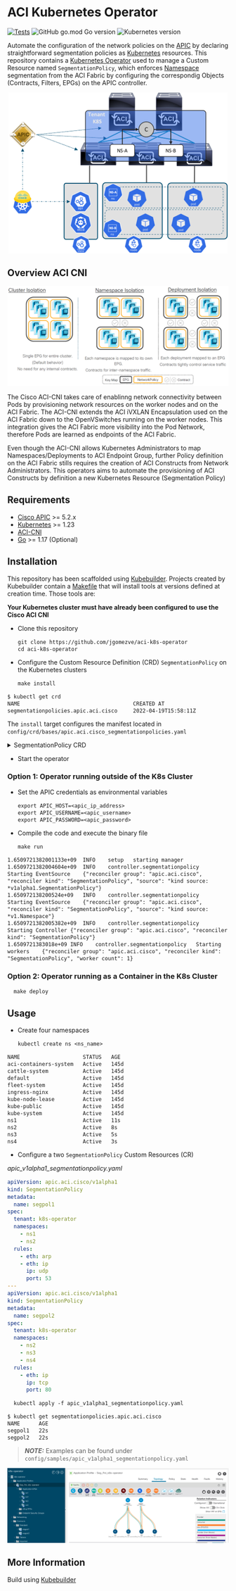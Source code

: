 # ACI Kubernetes Operator

[![Tests](https://github.com/jgomezve/aci-k8s-operator/actions/workflows/test.yaml/badge.svg)](https://github.com/jgomezve/aci-k8s-operator/actions/workflows/test.yaml)
![GitHub go.mod Go version](https://img.shields.io/github/go-mod/go-version/jgomezve/aci-k8s-operator)
![Kubernetes version](https://img.shields.io/badge/kubernetes-1.23%2B-blue)

Automate the configuration of the network policies on the [APIC](https://www.cisco.com/c/en/us/products/cloud-systems-management/application-policy-infrastructure-controller-apic/index.html) by declaring straightforward segmentation policies as [Kubernetes](https://kubernetes.io/) resources. This repository contains a [Kubernetes Operator](https://kubernetes.io/docs/concepts/extend-kubernetes/operator/) used to manage  a Custom Resource named `SegmentationPolicy`, which enforces [Namespace](https://kubernetes.io/docs/concepts/overview/working-with-objects/namespaces/) segmentation from the ACI Fabric by configuring the correspondig Objects (Contracts, Filters, EPGs) on the APIC controller.

<p align="center">
<img src="docs/images/aci-k8s-operator.png"  border="0" width="500">
<br/>

## Overview ACI CNI

![add-app](docs/images/isolation_types.png "ACI CNI Mappings")

The Cisco ACI-CNI takes care of enablinng network connectivity between Pods by provisioning network resources on the worker nodes and on the ACI Fabric. The ACI-CNI extends the ACI iVXLAN Encapsulation used on the ACI Fabric down to the OpenVSwitches running on the worker nodes. This integration gives the ACI Fabric more visibility into the Pod Network, therefore Pods are learned as endpoints of the ACI Fabric.


Even though the ACI-CNI allows Kubernetes Administrators to map Namespaces/Deployments to ACI Endpoint Group, further Policy definition on the ACI Fabric stills requires the creation of ACI Constructs from Network Administrators. This operators aims to automate the provisioning of ACI Constructs by definition a new Kubernetes Resource (Segmentation Policy)

 ## Requirements

* [Cisco APIC](https://www.cisco.com/c/en/us/solutions/data-center-virtualization/application-centric-infrastructure/index.html) >= 5.2.x 
* [Kubernetes](https://kubernetes.io/) >= 1.23
* [ACI-CNI](https://www.cisco.com/c/en/us/td/docs/switches/datacenter/aci/apic/sw/kb/b_Kubernetes_Integration_with_ACI.html)
* [Go](https://golang.org/doc/install) >= 1.17 (Optional)



## Installation

This repository has been scaffolded using [Kubebuilder](https://book.kubebuilder.io/introduction.html). Projects created by Kubebuilder contain a [Makefile](https://www.gnu.org/software/make/) that will install tools at versions defined at creation time. Those tools are: 

**Your Kubernetes cluster must have already been configured to use the Cisco ACI CNI**

* Clone this repository

      git clone https://github.com/jgomezve/aci-k8s-operator
      cd aci-k8s-operator

* Configure the Custom Resource Definition (CRD)  `SegmentationPolicy` on the Kubernetes clusters

      make install

```
$ kubectl get crd
NAME                                    CREATED AT
segmentationpolicies.apic.aci.cisco     2022-04-19T15:58:11Z
```

The `install` target configures the manifest located in `config/crd/bases/apic.aci.cisco_segmentationpolicies.yaml`

<details>
  <summary> SegmentationPolicy CRD</summary>
  
  ```yaml
      ---
      apiVersion: apiextensions.k8s.io/v1
      kind: CustomResourceDefinition
      metadata:
      annotations:
      controller-gen.kubebuilder.io/version: v0.8.0
      creationTimestamp: null
      name: segmentationpolicies.apic.aci.cisco
      spec:
      group: apic.aci.cisco
      names:
      kind: SegmentationPolicy
      listKind: SegmentationPolicyList
      plural: segmentationpolicies
      singular: segmentationpolicy
      scope: Namespaced
      versions:
      - name: v1alpha1
      schema:
            openAPIV3Schema:
            description: SegmentationPolicy is the Schema for the segmentationpolicies
            API
            properties:
            apiVersion:
                  description: 'APIVersion defines the versioned schema of this representation
                  of an object. Servers should convert recognized schemas to the latest
                  internal value, and may reject unrecognized values. More info: https://git.k8s.io/community/contributors/devel/sig-architecture/api-conventions.md#resources'
                  type: string
            kind:
                  description: 'Kind is a string value representing the REST resource this
                  object represents. Servers may infer this from the endpoint the client
                  submits requests to. Cannot be updated. In CamelCase. More info: https://git.k8s.io/community/contributors/devel/sig-architecture/api-conventions.md#types-kinds'
                  type: string
            metadata:
                  type: object
            spec:
                  description: SegmentationPolicySpec defines the desired state of SegmentationPolicy
                  properties:
                  namespaces:
                  items:
                        type: string
                  type: array
                  rules:
                  items:
                        properties:
                        eth:
                        type: string
                        ip:
                        type: string
                        port:
                        type: integer
                        type: object
                  type: array
                  required:
                  - namespaces
                  - rules
                  type: object
            status:
                  description: SegmentationPolicyStatus defines the observed state of SegmentationPolicy
                  type: object
            type: object
      served: true
      storage: true
      subresources:
            status: {}
      status:
      acceptedNames:
      kind: ""
      plural: ""
      conditions: []
      storedVersions: []
  ```
</details>


* Start the operator
 
### Option 1: Operator running outside of the K8s Cluster

* Set the APIC credentials as environmental variables

      export APIC_HOST=<apic_ip_address>
      export APIC_USERNAME=<apic_username>
      export APIC_PASSWORD=<apic_password>

* Compile the code and execute the binary file 

      make run

```
1.6509721382001133e+09	INFO	setup	starting manager
1.6509721382004604e+09	INFO	controller.segmentationpolicy	Starting EventSource	{"reconciler group": "apic.aci.cisco", "reconciler kind": "SegmentationPolicy", "source": "kind source: *v1alpha1.SegmentationPolicy"}
1.650972138200524e+09	INFO	controller.segmentationpolicy	Starting EventSource	{"reconciler group": "apic.aci.cisco", "reconciler kind": "SegmentationPolicy", "source": "kind source: *v1.Namespace"}
1.6509721382005382e+09	INFO	controller.segmentationpolicy	Starting Controller	{"reconciler group": "apic.aci.cisco", "reconciler kind": "SegmentationPolicy"}
1.6509721383018e+09	INFO	controller.segmentationpolicy	Starting workers	{"reconciler group": "apic.aci.cisco", "reconciler kind": "SegmentationPolicy", "worker count": 1}
```
### Option 2: Operator running as a Container in the K8s Cluster
      
      make deploy

## Usage 


* Create four namespaces

      kubectl create ns <ns_name>

```
NAME                    STATUS   AGE
aci-containers-system   Active   145d
cattle-system           Active   145d
default                 Active   145d
fleet-system            Active   145d
ingress-nginx           Active   145d
kube-node-lease         Active   145d
kube-public             Active   145d
kube-system             Active   145d
ns1                     Active   11s
ns2                     Active   8s
ns3                     Active   5s
ns4                     Active   3s

```

* Configure a two `SegmentationPolicy` Custom Resources (CR) 

*apic_v1alpha1_segmentationpolicy.yaml*
```yaml
apiVersion: apic.aci.cisco/v1alpha1
kind: SegmentationPolicy
metadata:
  name: segpol1
spec:
  tenant: k8s-operator
  namespaces:
    - ns1
    - ns2
  rules:
    - eth: arp
    - eth: ip
      ip: udp
      port: 53
---
apiVersion: apic.aci.cisco/v1alpha1
kind: SegmentationPolicy
metadata:
  name: segpol2
spec:
  tenant: k8s-operator
  namespaces:
    - ns2
    - ns3
    - ns4
  rules:
    - eth: ip
      ip: tcp
      port: 80 
```

      kubectl apply -f apic_v1alpha1_segmentationpolicy.yaml

```
$ kubectl get segmentationpolicies.apic.aci.cisco
NAME      AGE
segpol1   22s
segpol2   22s
```
> **_NOTE:_** Examples can be found under `config/samples/apic_v1alpha1_segmentationpolicy.yaml`

![add-app](docs/images/aci_topology.png "ACI Topology")

## More Information
Build using [Kubebuilder](https://book.kubebuilder.io/introduction.html)
